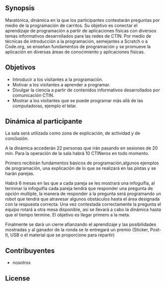 ## Synopsis

Maratónica,  dinámica en la que los participantes contestarán preguntas por medio de la programación de carritos.
Su objetivo es conectar el aprendizaje de programación a partir de aplicaciones físicas con diversos temas informativos desarrollados para las redes de CTIN.
Por medio de técnicas de introducción a la programación, semejantes  a Scratch o a Code.org, se enseñan fundamentos de programación y se promueve la aplicación en diversas áreas de conocimiento y aplicaciones físicas.

## Objetivos

- Introducir a los visitantes a la programación.
- Motivar a los visitantes a aprender a programar.
- Divulgar la ciencia a partir de contenidos  informativos desarrollados por comunicación CTIN.
- Mostrar a los visitantes que se puede programar más allá de las computadoras, ejemplo el telar.

## Dinámica al participante

La sala será utilizada como zona de explicación, de actividad y de conclusión.

A la dinámica accederán 22 personas que irán pasando en sesiones de  20 min. Para la operación de la sala  habrá 10 CTINeros en todo momento. 

Primero recibirán fundamentos básicos de programación,algunos ejemplos de programación, una explicación de lo que se realizará en las pistas y se harán parejas.

Habrá 6 mesas en las que a cada pareja se les mostrará una infoguifía, al terminar la infoguifía cada pareja tendrá que responder una pregunta de opción multiple, la manera de responder a la pregunta será programando un robot que tendrá que atravesar algunos obstáculos hasta el área designada con la respuesta correcta. Una vez contestada correctamente la pregunta el equipo rotará a otra mesa disponible, así se llevará a cabo la dinámica hasta que el tiempo termine. El objetivo es llegar primero a la meta. 

Finalmente se dará un cierre afianzando el aprendizaje y las posibilidades mostradas y al ganador de la ronda se le entregará un premio (Sticker, Post-It, USB o el material que se proporcione para repartir)

## Contribuyentes

- nosotros

## License

